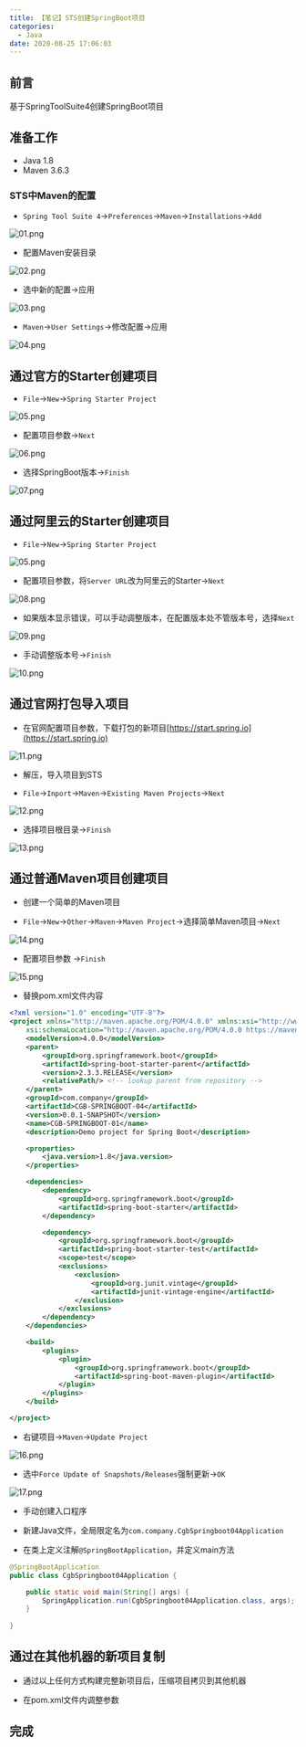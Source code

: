 ```yaml
---
title: 【笔记】STS创建SpringBoot项目
categories:
  - Java
date: 2020-08-25 17:06:03
---
```


## 前言

基于SpringToolSuite4创建SpringBoot项目

<!-- more -->

## 准备工作

- Java 1.8
- Maven 3.6.3

### STS中Maven的配置

- `Spring Tool Suite 4`->`Preferences`->`Maven`->`Installations`->`Add`

![01.png](/images/20200825170603/01.png)

- 配置Maven安装目录

![02.png](/images/20200825170603/02.png)

- 选中新的配置->应用

![03.png](/images/20200825170603/03.png)

- `Maven`->`User Settings`->修改配置->应用

![04.png](/images/20200825170603/04.png)

## 通过官方的Starter创建项目

- `File`->`New`->`Spring Starter Project`

![05.png](/images/20200825170603/05.png)

- 配置项目参数->`Next`

![06.png](/images/20200825170603/06.png)

- 选择SpringBoot版本->`Finish`

![07.png](/images/20200825170603/07.png)

## 通过阿里云的Starter创建项目

- `File`->`New`->`Spring Starter Project`

![05.png](/images/20200825170603/05.png)

- 配置项目参数，将`Server URL`改为阿里云的Starter->`Next`

![08.png](/images/20200825170603/08.png)

- 如果版本显示错误，可以手动调整版本，在配置版本处不管版本号，选择`Next`

![09.png](/images/20200825170603/09.png)

- 手动调整版本号->`Finish`

![10.png](/images/20200825170603/10.png)


## 通过官网打包导入项目

- 在官网配置项目参数，下载打包的新项目[https://start.spring.io](https://start.spring.io)

![11.png](/images/20200825170603/11.png)

- 解压，导入项目到STS

- `File`->`Inport`->`Maven`->`Existing Maven Projects`->`Next`

![12.png](/images/20200825170603/12.png)

- 选择项目根目录->`Finish`

![13.png](/images/20200825170603/13.png)

## 通过普通Maven项目创建项目

- 创建一个简单的Maven项目

- `File`->`New`->`Other`->`Maven`->`Maven Project`->选择简单Maven项目->`Next`

![14.png](/images/20200825170603/14.png)

- 配置项目参数 ->`Finish`

![15.png](/images/20200825170603/15.png)

- 替换pom.xml文件内容

``` xml
<?xml version="1.0" encoding="UTF-8"?>
<project xmlns="http://maven.apache.org/POM/4.0.0" xmlns:xsi="http://www.w3.org/2001/XMLSchema-instance"
	xsi:schemaLocation="http://maven.apache.org/POM/4.0.0 https://maven.apache.org/xsd/maven-4.0.0.xsd">
	<modelVersion>4.0.0</modelVersion>
	<parent>
		<groupId>org.springframework.boot</groupId>
		<artifactId>spring-boot-starter-parent</artifactId>
		<version>2.3.3.RELEASE</version>
		<relativePath/> <!-- lookup parent from repository -->
	</parent>
	<groupId>com.company</groupId>
	<artifactId>CGB-SPRINGBOOT-04</artifactId>
	<version>0.0.1-SNAPSHOT</version>
	<name>CGB-SPRINGBOOT-01</name>
	<description>Demo project for Spring Boot</description>

	<properties>
		<java.version>1.8</java.version>
	</properties>

	<dependencies>
		<dependency>
			<groupId>org.springframework.boot</groupId>
			<artifactId>spring-boot-starter</artifactId>
		</dependency>

		<dependency>
			<groupId>org.springframework.boot</groupId>
			<artifactId>spring-boot-starter-test</artifactId>
			<scope>test</scope>
			<exclusions>
				<exclusion>
					<groupId>org.junit.vintage</groupId>
					<artifactId>junit-vintage-engine</artifactId>
				</exclusion>
			</exclusions>
		</dependency>
	</dependencies>

	<build>
		<plugins>
			<plugin>
				<groupId>org.springframework.boot</groupId>
				<artifactId>spring-boot-maven-plugin</artifactId>
			</plugin>
		</plugins>
	</build>

</project>
```

- 右键项目->`Maven`->`Update Project`

![16.png](/images/20200825170603/16.png)

- 选中`Force Update of Snapshots/Releases`强制更新->`OK`

![17.png](/images/20200825170603/17.png)

- 手动创建入口程序

- 新建Java文件，全局限定名为`com.company.CgbSpringboot04Application`

- 在类上定义注解`@SpringBootApplication`，并定义main方法

``` java
@SpringBootApplication
public class CgbSpringboot04Application {

    public static void main(String[] args) {
        SpringApplication.run(CgbSpringboot04Application.class, args);
    }
    
}
```

## 通过在其他机器的新项目复制

- 通过以上任何方式构建完整新项目后，压缩项目拷贝到其他机器

- 在pom.xml文件内调整参数

## 完成
